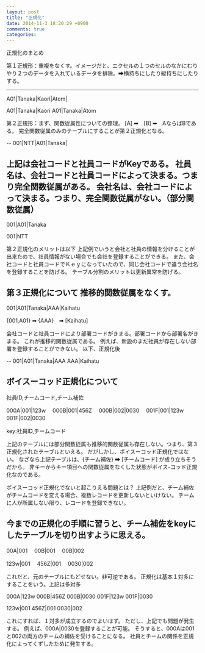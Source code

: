 ```yaml
---
layout: post
title: "正規化"
date: 2014-11-3 18:20:29 +0900
comments: true
categories: 
---
```

正規化のまとめ
<!--more-->
第１正規形：重複をなくす。イメージだと、エクセルの１つのセルのなかにむりやり２つのデータを入れているデータを排除。➡横持ちにしたり縦持ちにしたりする。
___
A01|Tanaka|Kaori|Atom|

A01|Tanaka|Kaori
A01|Tanaka|Atom



第２正規形：まず、関数従属性についての整理。
[A] ➡　[B] ➡　AならばBである。
完全関数従属のみのテーブルにすることが第２正規化となる。

--
001|NTT|A01|Tanaka|

上記は会社コードと社員コードがKeyである。
社員名は、会社コードと社員コードによって決まる。つまり完全関数従属がある。
会社名は、会社コードによって決まる。つまり、完全関数従属がない。（部分関数従属）
--
001|A01|Tanaka

001|NTT

第２正規化のメリットは以下
上記例でいうと会社と社員の情報を分けることが出来たので、社員情報がない場合でも会社を登録することができる。
また、会社コードと社員コードでＫｅｙになっていたので、同じ会社コードで違う会社名を登録することを防げる。
テーブル分割のメリットは更新異常を防げる。

第３正規化について
推移的関数従属をなくす。
--
001|A01|Tanaka|AAA|Kaihatu

{001,A01} ➡ {AAA}　➡ [Kaihatu]

会社コードと社員コードにより部署コードがきまる。部署コードから部署名がきまる。
これが推移的関数従属である。
例えば、新設のまだ社員が存在しない部署を登録することができない。
以下、正規化後

--
001|A01|Tanaka|AAA
AAA|Kaihatu


ボイスーコッド正規化について
--
社員ID,チームコード,チーム補佐

000A|001|123w　
000B|001|456Z　
000B|002|0030　
001F|001|123w　
001F|002|0030　

key:社員ID,チームコード

上記のテーブルには部分関数従属も推移的関数従属も存在しない。つまり、第３正規化されたテーブルといえる。
だがしかし、ボイスーコッド正規化ではない。
なざなら上記テーブルは、{チーム補佐} ➡ [チームコード] が成り立ちそうだから。
非キーからキー項目への関数従属をなくした状態がボイス-コッド正規化なのである。

ボイスーコッド正規化でないと起こりえる問題とは？
上記例だと、チーム補佐がチームコードを変える場合、複数レコードを更新しないといけない。
チームに人が所属しない限り、レコードを登録できない。

今までの正規化の手順に習うと、チーム補佐をkeyにしたテーブルを切り出すように思える。
--
00A|001　
00B|001　
00B|002　


123w|001　
456Z|001　
0030|002　

これだと、元のテーブルにもどせない。非可逆である。
正規化は基本１対多にすることをいう。上記は多対多

000A|123w
000B|456Z
000B|0030
001F|123w
001F|0030


123w|001
456Z|001
0030|002

これにすれば、１対多が成立するのでよいはず。
ただし、上記でも問題が発生する。
例えば、000A|0030を登録することが可能。
そうすると、000Aは001と002の両方のチームの補佐を受けることになる。
社員とチームの関係を正規化によってくずしたために発生する。
